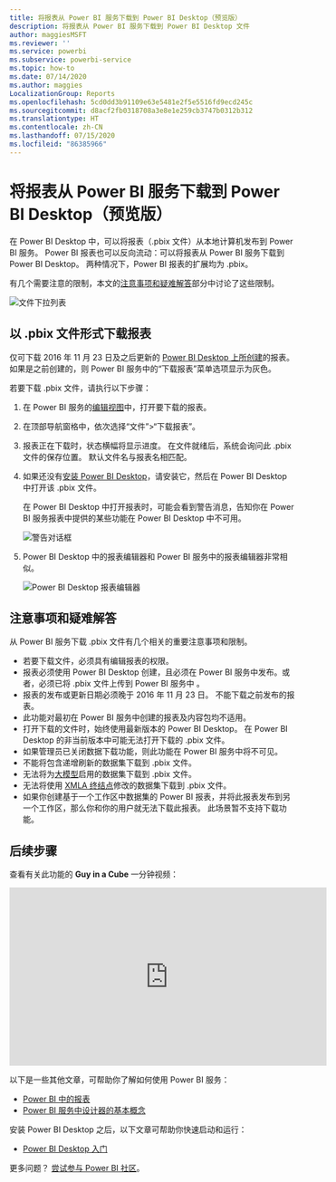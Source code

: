 ```yaml
---
title: 将报表从 Power BI 服务下载到 Power BI Desktop（预览版）
description: 将报表从 Power BI 服务下载到 Power BI Desktop 文件
author: maggiesMSFT
ms.reviewer: ''
ms.service: powerbi
ms.subservice: powerbi-service
ms.topic: how-to
ms.date: 07/14/2020
ms.author: maggies
LocalizationGroup: Reports
ms.openlocfilehash: 5cd0dd3b91109e63e5481e2f5e5516fd9ecd245c
ms.sourcegitcommit: d8acf2fb0318708a3e8e1e259cb3747b0312b312
ms.translationtype: HT
ms.contentlocale: zh-CN
ms.lasthandoff: 07/15/2020
ms.locfileid: "86385966"
---
```

# <a name="download-a-report-from-the-power-bi-service-to-power-bi-desktop-preview"></a>将报表从 Power BI 服务下载到 Power BI Desktop（预览版）
      
在 Power BI Desktop 中，可以将报表（.pbix 文件）从本地计算机发布到 Power BI 服务。 Power BI 报表也可以反向流动：可以将报表从 Power BI 服务下载到 Power BI Desktop。 两种情况下，Power BI 报表的扩展均为 .pbix。

有几个需要注意的限制，本文的[注意事项和疑难解答](#considerations-and-troubleshooting)部分中讨论了这些限制。

![文件下拉列表](media/service-export-to-pbix/power-bi-file-export.png)

## <a name="download-the-report-as-a-pbix-file"></a>以 .pbix 文件形式下载报表

仅可下载 2016 年 11 月 23 日及之后更新的 [Power BI Desktop 上所创建](/learn/modules/publish-share-power-bi/2-publish-reports)的报表。 如果是之前创建的，则 Power BI 服务中的“下载报表”菜单选项显示为灰色。

若要下载 .pbix 文件，请执行以下步骤：

1. 在 Power BI 服务的[编辑视图](https://docs.microsoft.com/power-bi/service-interact-with-a-report-in-editing-view)中，打开要下载的报表。

2. 在顶部导航窗格中，依次选择“文件”>“下载报表”。
   
3. 报表正在下载时，状态横幅将显示进度。 在文件就绪后，系统会询问此 .pbix 文件的保存位置。 默认文件名与报表名相匹配。
   
4. 如果还没有[安装 Power BI Desktop](../fundamentals/desktop-get-the-desktop.md)，请安装它，然后在 Power BI Desktop 中打开该 .pbix 文件。
   
    在 Power BI Desktop 中打开报表时，可能会看到警告消息，告知你在 Power BI 服务报表中提供的某些功能在 Power BI Desktop 中不可用。
   
    ![警告对话框](media/service-export-to-pbix/power-bi-export-to-pbix_2.png)

5. Power BI Desktop 中的报表编辑器和 Power BI 服务中的报表编辑器非常相似。  
   
    ![Power BI Desktop 报表编辑器](media/service-export-to-pbix/power-bi-desktop.png)

## <a name="considerations-and-troubleshooting"></a>注意事项和疑难解答

从 Power BI 服务下载 .pbix 文件有几个相关的重要注意事项和限制。

* 若要下载文件，必须具有编辑报表的权限。
* 报表必须使用 Power BI Desktop 创建，且必须在 Power BI 服务中发布。或者，必须已将 .pbix 文件上传到 Power BI 服务中 。
* 报表的发布或更新日期必须晚于 2016 年 11 月 23 日。 不能下载之前发布的报表。
* 此功能对最初在 Power BI 服务中创建的报表及内容包均不适用。
* 打开下载的文件时，始终使用最新版本的 Power BI Desktop。 在 Power BI Desktop 的非当前版本中可能无法打开下载的 .pbix 文件。
* 如果管理员已关闭数据下载功能，则此功能在 Power BI 服务中将不可见。
* 不能将包含递增刷新的数据集下载到 .pbix 文件。
* 无法将为[大模型](../admin/service-premium-large-models.md)启用的数据集下载到 .pbix 文件。
* 无法将使用 [XMLA 终结点](../admin/service-premium-connect-tools.md)修改的数据集下载到 .pbix 文件。
* 如果你创建基于一个工作区中数据集的 Power BI 报表，并将此报表发布到另一个工作区，那么你和你的用户就无法下载此报表。 此场景暂不支持下载功能。

## <a name="next-steps"></a>后续步骤

查看有关此功能的 **Guy in a Cube** 一分钟视频：

<iframe width="560" height="315" src="https://www.youtube.com/embed/ymWqU5jiUl0" frameborder="0" allowfullscreen></iframe>

以下是一些其他文章，可帮助你了解如何使用 Power BI 服务：

* [Power BI 中的报表](../consumer/end-user-reports.md)
* [Power BI 服务中设计器的基本概念](../fundamentals/service-basic-concepts.md)

安装 Power BI Desktop 之后，以下文章可帮助你快速启动和运行：

* [Power BI Desktop 入门](../fundamentals/desktop-getting-started.md)

更多问题？ [尝试参与 Power BI 社区](https://community.powerbi.com/)。
